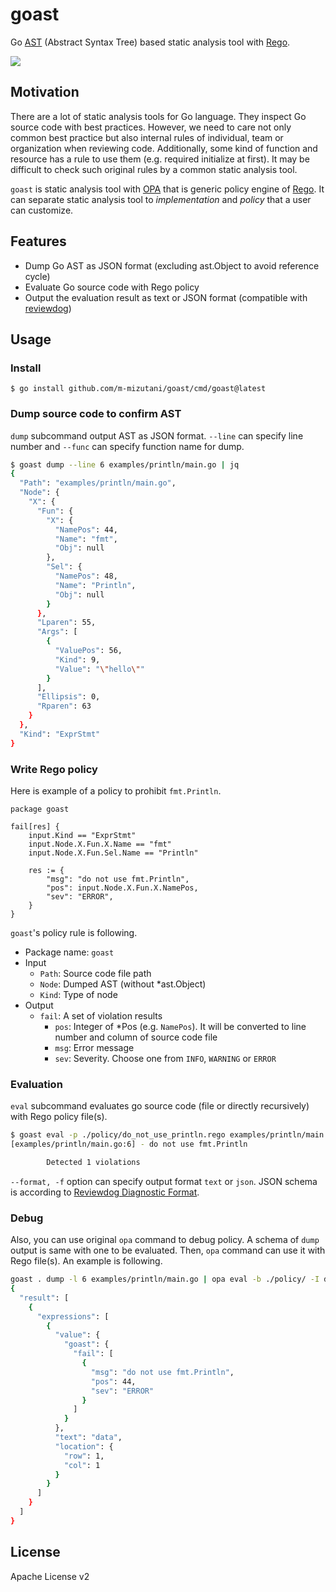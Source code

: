 # goast

Go [AST](https://pkg.go.dev/go/ast) (Abstract Syntax Tree) based static analysis tool with [Rego](https://www.openpolicyagent.org/docs/latest/policy-language/).

![](https://user-images.githubusercontent.com/605953/187052104-03525b0d-cb7c-44b9-b395-b7b3692a0cc2.png)

## Motivation

There are a lot of static analysis tools for Go language. They inspect Go source code with best practices. However, we need to care not only common best practice but also internal rules of individual, team or organization when reviewing code. Additionally, some kind of function and resource has a rule to use them (e.g. required initialize at first). It may be difficult to check such original rules by a common static analysis tool.

`goast` is static analysis tool with [OPA]([Rego](https://www.openpolicyagent.org/docs/latest/policy-language/)) that is generic policy engine of [Rego](https://www.openpolicyagent.org/docs/latest/policy-language/). It can separate static analysis tool to _implementation_ and _policy_ that a user can customize.

## Features

- Dump Go AST as JSON format (excluding ast.Object to avoid reference cycle)
- Evaluate Go source code with Rego policy
- Output the evaluation result as text or JSON format (compatible with [reviewdog](https://github.com/reviewdog/reviewdog))

## Usage

### Install

```
$ go install github.com/m-mizutani/goast/cmd/goast@latest
```

### Dump source code to confirm AST

`dump` subcommand output AST as JSON format. `--line` can specify line number and `--func` can specify function name for dump.

```bash
$ goast dump --line 6 examples/println/main.go | jq
{
  "Path": "examples/println/main.go",
  "Node": {
    "X": {
      "Fun": {
        "X": {
          "NamePos": 44,
          "Name": "fmt",
          "Obj": null
        },
        "Sel": {
          "NamePos": 48,
          "Name": "Println",
          "Obj": null
        }
      },
      "Lparen": 55,
      "Args": [
        {
          "ValuePos": 56,
          "Kind": 9,
          "Value": "\"hello\""
        }
      ],
      "Ellipsis": 0,
      "Rparen": 63
    }
  },
  "Kind": "ExprStmt"
}
```

### Write Rego policy

Here is example of a policy to prohibit `fmt.Println`.

```rego
package goast

fail[res] {
    input.Kind == "ExprStmt"
    input.Node.X.Fun.X.Name == "fmt"
    input.Node.X.Fun.Sel.Name == "Println"

    res := {
        "msg": "do not use fmt.Println",
        "pos": input.Node.X.Fun.X.NamePos,
        "sev": "ERROR",
    }
}
```

`goast`'s policy rule is following.

- Package name: `goast`
- Input
  - `Path`: Source code file path
  - `Node`: Dumped AST (without *ast.Object)
  - `Kind`: Type of node
- Output
  - `fail`: A set of violation results
    - `pos`: Integer of *Pos (e.g. `NamePos`). It will be converted to line number and column of source code file
    - `msg`: Error message
    - `sev`: Severity. Choose one from `INFO`, `WARNING` or `ERROR`

### Evaluation

`eval` subcommand evaluates go source code (file or directly recursively) with Rego policy file(s).

```bash
$ goast eval -p ./policy/do_not_use_println.rego examples/println/main.go
[examples/println/main.go:6] - do not use fmt.Println

        Detected 1 violations

```

`--format, -f` option can specify output format `text` or `json`. JSON schema is according to [Reviewdog Diagnostic Format](https://github.com/reviewdog/reviewdog/tree/master/proto/rdf#rdjson).

### Debug

Also, you can use original `opa` command to debug policy. A schema of `dump` output is same with one to be evaluated. Then, `opa` command can use it with Rego file(s). An example is following.

```bash
goast . dump -l 6 examples/println/main.go | opa eval -b ./policy/ -I data
{
  "result": [
    {
      "expressions": [
        {
          "value": {
            "goast": {
              "fail": [
                {
                  "msg": "do not use fmt.Println",
                  "pos": 44,
                  "sev": "ERROR"
                }
              ]
            }
          },
          "text": "data",
          "location": {
            "row": 1,
            "col": 1
          }
        }
      ]
    }
  ]
}
```

## License

Apache License v2
